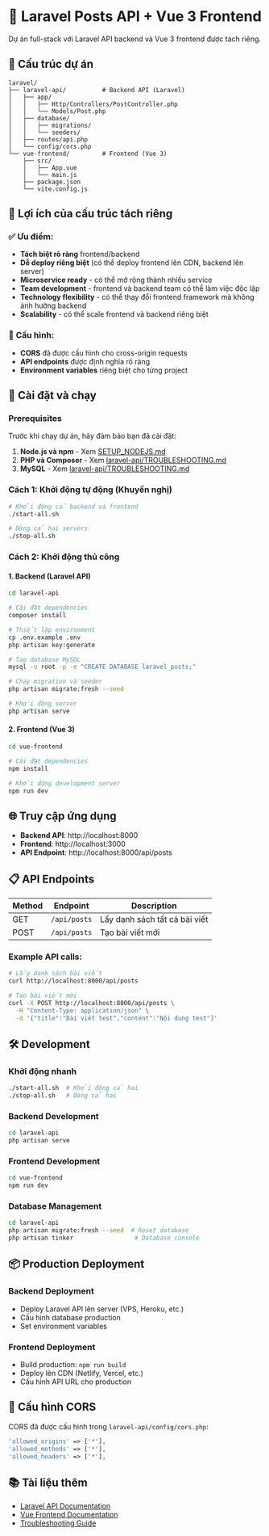 # 🚀 Laravel Posts API + Vue 3 Frontend

Dự án full-stack với Laravel API backend và Vue 3 frontend được tách riêng.

## 📁 Cấu trúc dự án

```
laravel/
├── laravel-api/          # Backend API (Laravel)
│   ├── app/
│   │   ├── Http/Controllers/PostController.php
│   │   └── Models/Post.php
│   ├── database/
│   │   ├── migrations/
│   │   └── seeders/
│   ├── routes/api.php
│   └── config/cors.php
└── vue-frontend/         # Frontend (Vue 3)
    ├── src/
    │   ├── App.vue
    │   └── main.js
    ├── package.json
    └── vite.config.js
```

## 🎯 Lợi ích của cấu trúc tách riêng

### ✅ **Ưu điểm:**
- **Tách biệt rõ ràng** frontend/backend
- **Dễ deploy riêng biệt** (có thể deploy frontend lên CDN, backend lên server)
- **Microservice ready** - có thể mở rộng thành nhiều service
- **Team development** - frontend và backend team có thể làm việc độc lập
- **Technology flexibility** - có thể thay đổi frontend framework mà không ảnh hưởng backend
- **Scalability** - có thể scale frontend và backend riêng biệt

### 🔧 **Cấu hình:**
- **CORS** đã được cấu hình cho cross-origin requests
- **API endpoints** được định nghĩa rõ ràng
- **Environment variables** riêng biệt cho từng project

## 🚀 Cài đặt và chạy

### Prerequisites

Trước khi chạy dự án, hãy đảm bảo bạn đã cài đặt:

1. **Node.js và npm** - Xem [SETUP_NODEJS.md](SETUP_NODEJS.md)
2. **PHP và Composer** - Xem [laravel-api/TROUBLESHOOTING.md](laravel-api/TROUBLESHOOTING.md)
3. **MySQL** - Xem [laravel-api/TROUBLESHOOTING.md](laravel-api/TROUBLESHOOTING.md)

### Cách 1: Khởi động tự động (Khuyến nghị)

```bash
# Khởi động cả backend và frontend
./start-all.sh

# Dừng cả hai servers
./stop-all.sh
```

### Cách 2: Khởi động thủ công

#### 1. Backend (Laravel API)

```bash
cd laravel-api

# Cài đặt dependencies
composer install

# Thiết lập environment
cp .env.example .env
php artisan key:generate

# Tạo database MySQL
mysql -u root -p -e "CREATE DATABASE laravel_posts;"

# Chạy migration và seeder
php artisan migrate:fresh --seed

# Khởi động server
php artisan serve
```

#### 2. Frontend (Vue 3)

```bash
cd vue-frontend

# Cài đặt dependencies
npm install

# Khởi động development server
npm run dev
```

## 🌐 Truy cập ứng dụng

- **Backend API**: http://localhost:8000
- **Frontend**: http://localhost:3000
- **API Endpoint**: http://localhost:8000/api/posts

## 📋 API Endpoints

| Method | Endpoint | Description |
|--------|----------|-------------|
| GET | `/api/posts` | Lấy danh sách tất cả bài viết |
| POST | `/api/posts` | Tạo bài viết mới |

### Example API calls:

```bash
# Lấy danh sách bài viết
curl http://localhost:8000/api/posts

# Tạo bài viết mới
curl -X POST http://localhost:8000/api/posts \
  -H "Content-Type: application/json" \
  -d '{"title":"Bài viết test","content":"Nội dung test"}'
```

## 🛠️ Development

### Khởi động nhanh
```bash
./start-all.sh  # Khởi động cả hai
./stop-all.sh   # Dừng cả hai
```

### Backend Development
```bash
cd laravel-api
php artisan serve
```

### Frontend Development
```bash
cd vue-frontend
npm run dev
```

### Database Management
```bash
cd laravel-api
php artisan migrate:fresh --seed  # Reset database
php artisan tinker                 # Database console
```

## 📦 Production Deployment

### Backend Deployment
- Deploy Laravel API lên server (VPS, Heroku, etc.)
- Cấu hình database production
- Set environment variables

### Frontend Deployment
- Build production: `npm run build`
- Deploy lên CDN (Netlify, Vercel, etc.)
- Cấu hình API URL cho production

## 🔧 Cấu hình CORS

CORS đã được cấu hình trong `laravel-api/config/cors.php`:

```php
'allowed_origins' => ['*'],
'allowed_methods' => ['*'],
'allowed_headers' => ['*'],
```

## 📚 Tài liệu thêm

- [Laravel API Documentation](laravel-api/README.md)
- [Vue Frontend Documentation](vue-frontend/README.md)
- [Troubleshooting Guide](laravel-api/TROUBLESHOOTING.md) 
